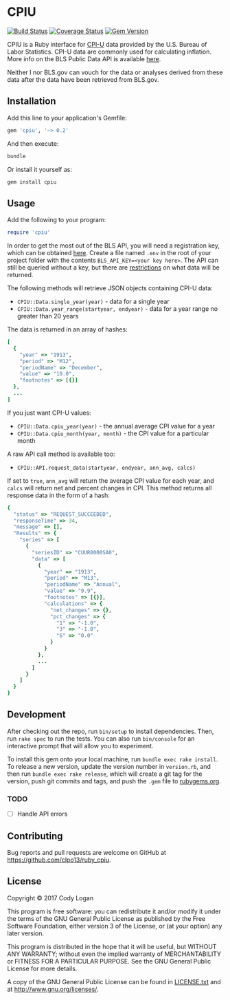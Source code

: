 # CPIU

[![Build Status](https://travis-ci.org/clpo13/cpiu-ruby.svg?branch=master)](https://travis-ci.org/clpo13/cpiu-ruby)
[![Coverage Status](https://coveralls.io/repos/github/clpo13/cpiu-ruby/badge.svg?branch=master)](https://coveralls.io/github/clpo13/cpiu-ruby?branch=master)
[![Gem Version](https://badge.fury.io/rb/cpiu.svg)](https://badge.fury.io/rb/cpiu)

CPIU is a Ruby interface for [CPI-U](https://www.bls.gov/cpi/) data provided by the U.S. Bureau of Labor Statistics. CPI-U data are commonly used for calculating inflation. More info on the BLS Public Data API is available [here](https://www.bls.gov/developers/home.htm).

Neither I nor BLS.gov can vouch for the data or analyses derived from these data after the data have been retrieved from BLS.gov.

## Installation

Add this line to your application's Gemfile:

```ruby
gem 'cpiu', '~> 0.2'
```

And then execute:

```bash
bundle
```

Or install it yourself as:

```bash
gem install cpiu
```

## Usage

Add the following to your program:

```ruby
require 'cpiu'
```

In order to get the most out of the BLS API, you will need a registration key, which can be obtained [here](https://data.bls.gov/registrationEngine/). Create a file named `.env` in the root of your project folder with the contents `BLS_API_KEY=<your key here>`. The API can still be queried without a key, but there are [restrictions](https://www.bls.gov/developers/api_faqs.htm#register1) on what data will be returned.

The following methods will retrieve JSON objects containing CPI-U data:

* `CPIU::Data.single_year(year)` - data for a single year
* `CPIU::Data.year_range(startyear, endyear)` - data for a year range no greater than 20 years

The data is returned in an array of hashes:

```ruby
[
  {
    "year" => "1913",
    "period" => "M12",
    "periodName" => "December",
    "value" => "10.0",
    "footnotes" => [{}]
  },
  ...
]
```

If you just want CPI-U values:

* `CPIU::Data.cpiu_year(year)` - the annual average CPI value for a year
* `CPIU::Data.cpiu_month(year, month)` - the CPI value for a particular month

A raw API call method is available too:

* `CPIU::API.request_data(startyear, endyear, ann_avg, calcs)`

If set to `true`, `ann_avg` will return the average CPI value for each year, and `calcs` will return net and percent changes in CPI. This method returns all response data in the form of a hash:

```ruby
{
  "status" => "REQUEST_SUCCEEDED",
  "responseTime" => 34,
  "message" => [],
  "Results" => {
    "series" => [
      {
        "seriesID" => "CUUR0000SA0",
        "data" => [
          {
            "year" => "1913",
            "period" => "M13",
            "periodName" => "Annual",
            "value" => "9.9",
            "footnotes" => [{}],
            "calculations" => {
              "net_changes" => {},
              "pct_changes" => {
                "1" => "-1.0",
                "3" => "-1.0",
                "6" => "0.0"
              }
            }
          },
          ...
        ]
      }
    ]
  }
}
```

## Development

After checking out the repo, run `bin/setup` to install dependencies. Then, run `rake spec` to run the tests. You can also run `bin/console` for an interactive prompt that will allow you to experiment.

To install this gem onto your local machine, run `bundle exec rake install`. To release a new version, update the version number in `version.rb`, and then run `bundle exec rake release`, which will create a git tag for the version, push git commits and tags, and push the `.gem` file to [rubygems.org](https://rubygems.org).

### TODO

* [ ] Handle API errors

## Contributing

Bug reports and pull requests are welcome on GitHub at <https://github.com/clpo13/ruby_cpiu>.

## License

Copyright &copy; 2017 Cody Logan

This program is free software: you can redistribute it and/or modify it under the terms of the GNU General Public License as published by the Free Software Foundation, either version 3 of the License, or (at your option) any later version.

This program is distributed in the hope that it will be useful, but WITHOUT ANY WARRANTY; without even the implied warranty of MERCHANTABILITY or FITNESS FOR A PARTICULAR PURPOSE. See the GNU General Public License for more details.

A copy of the GNU General Public License can be found in [LICENSE.txt](LICENSE.txt) and at <http://www.gnu.org/licenses/>.
